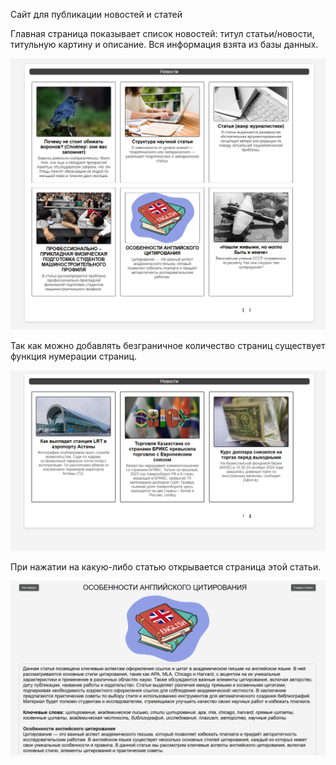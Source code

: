 Сайт для публикации новостей и статей

Главная страница показывает список новостей: титул статьи/новости, титульную картину и описание. Вся информация взята из базы данных.

![Homepage Screenshot](screenshots/main_page.png)

Так как можно добавлять безграничное количество страниц существует функция нумерации страниц.

![Pagination Screenshot](screenshots/main_page_page_2.png)

При нажатии на какую-либо статью открывается страница этой статьи.

![Articlepage Screenshot](screenshots/info_page.png)


